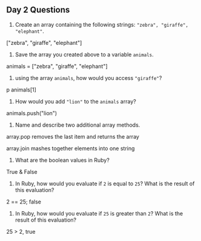 ## Day 2 Questions

1. Create an array containing the following strings: `"zebra", "giraffe", "elephant"`.

["zebra", "giraffe", "elephant"]

1. Save the array you created above to a variable `animals`.

animals = ["zebra", "giraffe", "elephant"]

1. using the array `animals`, how would you access `"giraffe"`?

p animals[1]

1. How would you add `"lion"` to the `animals` array?

animals.push("lion")

1. Name and describe two additional array methods.

array.pop removes the last item and returns the array

array.join mashes together elements into one string

1. What are the boolean values in Ruby?

True & False

1. In Ruby, how would you evaluate if `2` is equal to `25`? What is the result of this evaluation?

2 == 25; false

1. In Ruby, how would you evaluate if `25` is greater than `2`? What is the result of this evaluation?

25 > 2, true
